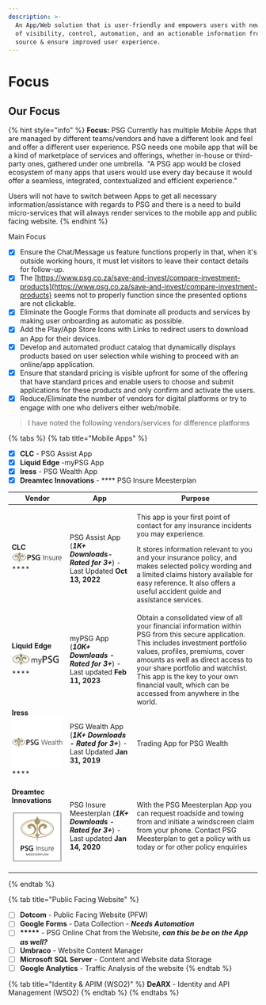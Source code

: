 ```yaml
---
description: >-
  An App/Web solution that is user-friendly and empowers users with new levels
  of visibility, control, automation, and an actionable information from one
  source & ensure improved user experience.
---
```


# Focus

## Our Focus

{% hint style="info" %}
**Focus:** PSG Currently has multiple Mobile Apps that are managed by different teams/vendors and have a different look and feel and offer a different user experience. PSG needs one mobile app that will be a kind of marketplace of services and offerings, whether in-house or third-party ones, gathered under one umbrella.  "A PSG app would be closed ecosystem of many apps that users would use every day because it would offer a seamless, integrated, contextualized and efficient experience."

Users will not have to switch between Apps to get all necessary information/assistance with regards to PSG and there is a need to build micro-services that will always render services to the mobile app and public facing website.
{% endhint %}

Main Focus

* [x] Ensure the Chat/Message us feature functions properly in that, when it's outside working hours, it must let visitors to leave their contact details for follow-up.
* [x] The [https://www.psg.co.za/save-and-invest/compare-investment-products](https://www.psg.co.za/save-and-invest/compare-investment-products) seems not to properly function since the presented options are not clickable.&#x20;
* [x] Eliminate the Google Forms that dominate all products and services by making user onboarding as automatic as possible.
* [x] Add the Play/App Store Icons with Links to redirect users to download an App for their devices.
* [x] Develop and automated product catalog that dynamically displays products based on user selection while wishing to proceed with an online/app application.
* [x] Ensure that standard pricing is visible upfront for some of the offering that have standard prices and enable users to choose and submit applications for these products and only confirm and activate the users.
* [x] Reduce/Eliminate the number of vendors for digital platforms or try to engage with one who delivers either web/mobile.

> I have noted the following vendors/services for difference platforms

{% tabs %}
{% tab title="Mobile Apps" %}
* [x] **CLC** - PSG Assist App
* [x] **Liquid Edge** -myPSG App
* [x] **Iress** - PSG Wealth App
* [x] **Dreamtec Innovations** - \*\*\*\* PSG Insure Meesterplan

| Vendor                                                                                                        | App                                                                                         | Purpose                                                                                                                                                                                                                                                                                                                                               |
| ------------------------------------------------------------------------------------------------------------- | ------------------------------------------------------------------------------------------- | ----------------------------------------------------------------------------------------------------------------------------------------------------------------------------------------------------------------------------------------------------------------------------------------------------------------------------------------------------- |
| **CLC**![](<../../.gitbook/assets/image (12).png>)\*\*\*\*                                                    | PSG Assist App (_**1K+ Downloads- Rated for 3+**_) - Last Updated **Oct 13, 2022**          | <p>This app is your first point of contact for any insurance incidents you may experience.</p><p>It stores information relevant to you and your insurance policy, and makes selected policy wording and a limited claims history available for easy reference. It also offers a useful accident guide and assistance services.</p>                    |
| **Liquid Edge** ![](<../../.gitbook/assets/image (7).png>)\*\*\*\*                                            | myPSG App (_**10K+ Downloads - Rated for 3+**_) - Last updated **Feb 11, 2023**             | Obtain a consolidated view of all your financial information within PSG from this secure application. This includes investment portfolio values, profiles, premiums, cover amounts as well as direct access to your share portfolio and watchlist. This app is the key to your own financial vault, which can be accessed from anywhere in the world. |
| **Iress** ![](<../../.gitbook/assets/image (11).png>)\*\*\*\*                                                 | PSG Wealth App (_**1K+ Downloads - Rated for 3+**_) - Last Updated **Jan 31, 2019**         | Trading App for PSG Wealth                                                                                                                                                                                                                                                                                                                            |
| <p><strong>Dreamtec Innovations</strong></p><p><img src="../../.gitbook/assets/image (8).png" alt=""><br></p> | PSG Insure Meesterplan (_**1K+ Downloads - Rated for 3+**_) - Last updated **Jan 14, 2020** | With the PSG Meesterplan App you can request roadside and towing from and initiate a windscreen claim from your phone. Contact PSG Meesterplan to get a policy with us today or for other policy enquiries                                                                                                                                            |
{% endtab %}

{% tab title="Public Facing Website" %}
* [ ] **Dotcom** - Public Facing Website (PFW)
* [ ] **Google Forms** - Data Collection - _**Needs Automation**_
* [ ] **\*\*\*\*\*** - PSG Online Chat from the Website, _**can this be be on the App as well?**_
* [ ] **Umbraco** - Website Content Manager
* [ ] **Microsoft SQL Server** - Content and Website data Storage
* [ ] **Google Analytics** - Traffic Analysis of the website
{% endtab %}

{% tab title="Identity & APIM (WSO2)" %}
**DeARX** - Identity and API Management (WSO2)
{% endtab %}
{% endtabs %}
